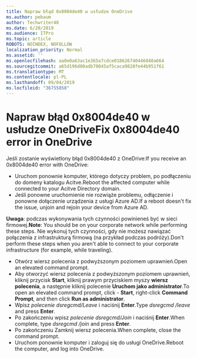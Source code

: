 ```yaml
---
title: Napraw błąd 0x8004de40 w usłudze OneDrive
ms.author: pebaum
author: Techwriter40
ms.date: 6/20/2019
ms.audience: ITPro
ms.topic: article
ROBOTS: NOINDEX, NOFOLLOW
localization_priority: Normal
ms.assetid: ''
ms.openlocfilehash: aa0e0a63ac1e365a7cdce018626740446040a664
ms.sourcegitcommit: a65d196d00adb70045af5caca9828fe44b951f61
ms.translationtype: MT
ms.contentlocale: pl-PL
ms.lasthandoff: 09/04/2019
ms.locfileid: "36755858"
---
```

# <a name="fix-0x8004de40-error-in-onedrive"></a><span data-ttu-id="a82f8-102">Napraw błąd 0x8004de40 w usłudze OneDrive</span><span class="sxs-lookup"><span data-stu-id="a82f8-102">Fix 0x8004de40 error in OneDrive</span></span>

<span data-ttu-id="a82f8-103">Jeśli zostanie wyświetlony błąd 0x8004de40 z OneDrive:</span><span class="sxs-lookup"><span data-stu-id="a82f8-103">If you receive an 0x8004de40 error with OneDrive:</span></span>

- <span data-ttu-id="a82f8-104">Uruchom ponownie komputer, którego dotyczy problem, po podłączeniu do domeny katalogu Acitve.</span><span class="sxs-lookup"><span data-stu-id="a82f8-104">Reboot the affected computer while connected to your Acitve Directory domain.</span></span>
- <span data-ttu-id="a82f8-105">Jeśli ponowne uruchomienie nie rozwiąże problemu, odłączenie i ponowne dołączenie urządzenia z usługi Azure AD.</span><span class="sxs-lookup"><span data-stu-id="a82f8-105">If a reboot doesn't fix the issue, unjoin and rejoin your device from Azure AD.</span></span> 

<span data-ttu-id="a82f8-106">**Uwaga**: podczas wykonywania tych czynności powinieneś być w sieci firmowej.</span><span class="sxs-lookup"><span data-stu-id="a82f8-106">**Note**: You should be on your corporate network while performing these steps.</span></span> <span data-ttu-id="a82f8-107">Nie wykonuj tych czynności, gdy nie możesz nawiązać połączenia z infrastrukturą firmową (na przykład podczas podróży).</span><span class="sxs-lookup"><span data-stu-id="a82f8-107">Don't perform these steps when you aren't able to connect to your corporate infrastructure (for example, while traveling).</span></span> 

- <span data-ttu-id="a82f8-108">Otwórz wiersz polecenia z podwyższonym poziomem uprawnień.</span><span class="sxs-lookup"><span data-stu-id="a82f8-108">Open an elevated command prompt.</span></span> 
- <span data-ttu-id="a82f8-109">Aby otworzyć wiersz polecenia z podwyższonym poziomem uprawnień, kliknij przycisk **Start**, kliknij prawym przyciskiem myszy **wiersz polecenia**, a następnie kliknij polecenie **Uruchom jako administrator**.</span><span class="sxs-lookup"><span data-stu-id="a82f8-109">To open an elevated command prompt, click - **Start**, right-click **Command Prompt**, and then click **Run as administrator**.</span></span>
- <span data-ttu-id="a82f8-110">Wpisz *polecenie dsregcmd/Leave* i naciśnij **Enter**.</span><span class="sxs-lookup"><span data-stu-id="a82f8-110">Type *dsregcmd /leave* and press **Enter**.</span></span>
- <span data-ttu-id="a82f8-111">Po zakończeniu wpisz *polecenie dsregcmd/Join* i naciśnij **Enter**.</span><span class="sxs-lookup"><span data-stu-id="a82f8-111">When complete, type *dsregcmd /join* and press **Enter**.</span></span>
- <span data-ttu-id="a82f8-112">Po zakończeniu Zamknij wiersz polecenia.</span><span class="sxs-lookup"><span data-stu-id="a82f8-112">When complete, close the command prompt.</span></span>
- <span data-ttu-id="a82f8-113">Uruchom ponownie komputer i zaloguj się do usługi OneDrive.</span><span class="sxs-lookup"><span data-stu-id="a82f8-113">Reboot the computer, and log into OneDrive.</span></span>